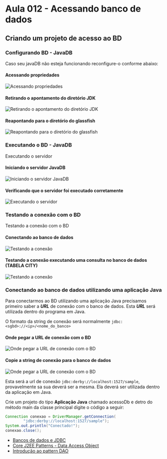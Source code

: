 # Aula 012 - Acessando banco de dados

## Criando um projeto de acesso ao BD

### Configurando BD - JavaDB

Caso seu javaDB não esteja funcionando reconfigure-o conforme abaixo:

#### Acessando propriedades
![Acessando propriedades](images/conf-javadb-1.PNG)
#### Retirando o apontamento do diretório JDK
![Retirando o apontamento do diretório JDK](images/conf-javadb-2.PNG)
#### Reapontando para o diretório do glassfish
![Reapontando para o diretório do glassfish](images/conf-javadb-3.PNG)

### Executando o BD - JavaDB

Executando o servidor

#### Iniciando o servidor JavaDB
![Iniciando o servidor JavaDB](images/javadb-iniciar-servidor.PNG)
#### Verificando que o servidor foi executado corretamente
![Executando o servidor](images/javadb-servidor-executando.PNG)

### Testando a conexão com o BD

Testando a conexão com o BD

#### Conectando ao banco de dados
![Testando a conexão](images/javadb-testado-conexao.PNG)
#### Testando a conexão executando uma consulta no banco de dados (TABELA **CITY**)
![Testando a conexão](images/javadb-testado-conexao-2.PNG)


### Conectando ao banco de dados utilizando uma aplicação Java

Para conectarmos ao BD utilizando uma aplicação Java precisamos primeiro saber a ***URL*** de conexão com o banco de dados. Esta ***URL*** será utilizada dentro do programa em Java.

O formato da string de conexão será normalmente ```jdbc:<sgbd>://<ip>/<nome_do_banco>```

#### Onde pegar a URL de conexão com o BD
![Onde pegar a URL de conexão com o BD](images/javadb-url-to-db-1.PNG)
#### Copie a string de conexão para o banco de dados
![Onde pegar a URL de conexão com o BD](images/javadb-url-to-db-2.PNG)

Esta será a url de conexão ```jdbc:derby://localhost:1527/sample```, provavelmente sa sua deverá ser a mesma. Ela deverá ser utilizada dentro da aplicação em Java.

Crie um projeto do tipo **Aplicação Java** chamado acessoDb e detro do método main da classe principal  digite o código a seguir:

```java
Connection conexao = DriverManager.getConnection(
		"jdbc:derby://localhost:1527/sample");
System.out.println("Conectado!");
conexao.close();
```


 - [Bancos de dados e JDBC](https://www.caelum.com.br/apostila-java-web/bancos-de-dados-e-jdbc/)
 - [Core J2EE Patterns - Data Access Object](http://www.oracle.com/technetwork/java/dataaccessobject-138824.html)
 - [Introdução ao pattern DAO](http://javafree.uol.com.br/artigo/871452/Introducao-ao-pattern-DAO.html)
 
